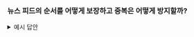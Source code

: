### 뉴스 피드의 순서를 어떻게 보장하고 중복은 어떻게 방지할까?

<details>
<summary> 예시 답안 </summary><br>

**[ Clock Skew 해결책 ]**

강화된 ID 체계: **timestamp_sequence_serverID**
조합 방식:
- timestamp: 2025-08-04 14:23:45.123 (밀리초까지)
- sequence: 같은 밀리초에 여러 포스트가 생성되면 1, 2, 3... 순번
- serverID: 어느 서버에서 만들어졌는지 구분 (예: server001)

실제 예시:
- 20250804142345123_001_server001 (첫 번째 포스트)
- 20250804142345123_002_server001 (같은 시간, 두 번째 포스트)
- 20250804142345124_001_server002 (1밀리초 후, 다른 서버)

Clock Skew 해결책 :서버들의 시계가 다를 수 있음을 고려

허용 범위 설정: "최대 10초까지는 순서가 바뀔 수 있다" 고 정의<br>
지연 처리: 포스트를 받고 10초 기다린 후 정렬해서 처리<br>
NTP 동기화: 모든 서버의 시계를 주기적으로 보정<br>

**[ 다층 중복 방지 시스템 ]**

데이터베이스 레벨)<br>
데이터베이스 테이블에 "같은 포스트 ID는 두 번 저장될 수 없다" 규칙 설정<br>
중복 저장을 시도하면 자동으로 에러 발생해서 막아줌<br>
확실하지만 속도가 느림<br>

캐시 레벨)<br>
Redis Set 활용: 최근 1시간 동안 처리한 포스트 ID들을 Set에 저장<br>
Redis ZSet 활용: 시간순으로 정렬된 포스트 리스트 유지<br>
새 포스트가 오면 Redis에서 먼저 확인 → 이미 있으면 바로 무시<br>
데이터베이스보다 100배 이상 빠름<br>

애플리케이션 레벨)<br>
아래의 4단계를 활용하여 머지
1. ID 매칭: 모든 포스트의 고유 ID 비교<br>
2. 상태 구분: 임시/확정/실시간 포스트 분류<br>
3. 우선순위 적용: 서버 확정 데이터 > 실시간 데이터 > 로컬 임시 데이터<br>
4. 시간순 정렬: 최종적으로 시간 순서대로 배치<br>

위의 단계들 중 1개 이상의 단계를 함께 사용하면 안정성을 높일 수 있음

</details>

